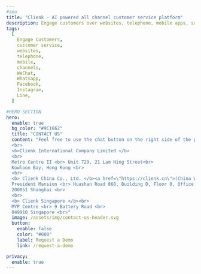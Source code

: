 ```yaml
---
#seo
title: "Clienk - AI powered all channel customer service platform"
description: Engage customers over websites, telephone, mobile apps, social media channels like WeChat, Whatsapp, Facebook, Instagram and many other popular messaging apps.
tags:
  [
    Engage Customers,
    customer service,
    websites,
    telephone,
    mobile,
    channels,
    WeChat,
    Whatsapp,
    Facebook,
    Instagram,
    Line,
  ]

#HERO SECTION
hero:
  enable: true
  bg_color: "#9C1662"
  title: "CONTACT US"
  content: "Feel free to use the chat button on the right side of the page, if we are not online, then there is always the option to send us an email. <br><br> Our office's are located in Hong Kong, Shanghai and Singapore: <br>
  <br>
  <b>Clienk International Company Limited </b>
  <br> 
  Metro Centre II <br> Unit 729, 21 Lam Hing Street<br> 
  Kowloon Bay, Hong Kong <br>
  <br>
  <b> Clienk China Co., Ltd. </b><a href=\"https://clienk.cn\">(China Website)</a><br> 
  President Mansion <br> Huashan Road 868, Building D, Floor 0, Office B <br>
  200051 Shanghai <br>
  <br>
  <b> Clienk Singapore </b><br> 
  MYP Centre <br> 9 Battery Road <br> 
  049910 Singapore <br>"
  image: /assets/img/contact-us-header.svg
  button:
    enable: false
    color: "#000"
    label: Request a Demo
    link: /request-a-demo

privacy:
  enable: true
---
```


